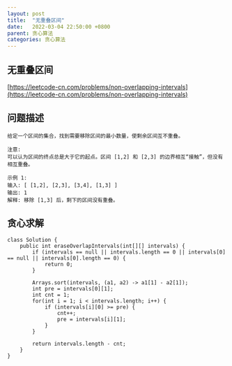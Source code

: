 ```yaml
---
layout: post
title:  "无重叠区间"
date:   2022-03-04 22:50:00 +0800
parent: 贪心算法
categories: 贪心算法
---
```

## 无重叠区间
[https://leetcode-cn.com/problems/non-overlapping-intervals](https://leetcode-cn.com/problems/non-overlapping-intervals)

## 问题描述
```
给定一个区间的集合，找到需要移除区间的最小数量，使剩余区间互不重叠。

注意:
可以认为区间的终点总是大于它的起点。区间 [1,2] 和 [2,3] 的边界相互“接触”，但没有相互重叠。

示例 1:
输入: [ [1,2], [2,3], [3,4], [1,3] ]
输出: 1
解释: 移除 [1,3] 后，剩下的区间没有重叠。
```

## 贪心求解
```
class Solution {
    public int eraseOverlapIntervals(int[][] intervals) {
        if (intervals == null || intervals.length == 0 || intervals[0] == null || intervals[0].length == 0) {
            return 0;
        }

        Arrays.sort(intervals, (a1, a2) -> a1[1] - a2[1]);
        int pre = intervals[0][1];
        int cnt = 1;
        for(int i = 1; i < intervals.length; i++) {
            if (intervals[i][0] >= pre) {
                cnt++;
                pre = intervals[i][1];
            }
        }

        return intervals.length - cnt;
    }
}
```